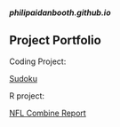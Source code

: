 ##### philipaidanbooth.github.io

## Project Portfolio

Coding Project:

[Sudoku](https://philipaidanbooth.github.io/Sudoku/)


R project:

[NFL Combine Report](https://github.com/philipaidanbooth/NFL-Combine-Report/blob/main/nflFinal.html)
